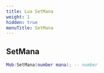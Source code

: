 ```yaml
---
title: Lua SetMana
weight: 1
hidden: true
menuTitle: SetMana
---
```

## SetMana
```lua
Mob:SetMana(number mana); -- number
```